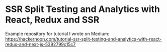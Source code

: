 # SSR Split Testing and Analytics with React, Redux and SSR

Example repository for tutorial I wrote on Medium:
https://hackernoon.com/tutorial-ssr-split-testing-and-analytics-with-react-redux-and-next-js-5392799c15c7
